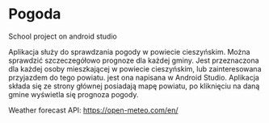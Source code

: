 # Pogoda
School project on android studio

Aplikacja służy do sprawdzania pogody w powiecie cieszyńskim. Można sprawdzić szczeczegółowo prognoze dla każdej gminy.
Jest przeznaczona dla każdej osoby mieszkającej w powiecie cieszyńskim, lub zainteresowana przyjazdem do tego powiatu.
jest ona napisana w Android Studio.
Aplikacja składa się ze strony głównej posiadają mapę powiatu, po kliknięciu na daną gmine wyświetla się prognoza pogody.

Weather forecast API:
https://open-meteo.com/en/
